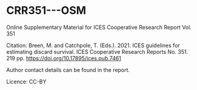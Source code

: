 # CRR351---OSM
Online Supplementary Material for ICES Cooperative Research Report Vol. 351

Citation: Breen, M. and Catchpole, T. (Eds.). 2021. ICES guidelines for estimating discard survival. ICES Cooperative Research Reports No. 351. 219 pp. https://doi.org/10.17895/ices.pub.7461

Author contact details can be found in the report. 

Licence: CC-BY
